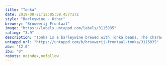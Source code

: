 ```yaml
---
title: "Tonka"
date: 2019-08-21T12:05:58.457717Z
style: "Barleywine - Other"
brewery: "Brouwerij Frontaal"
image: "https://labels.untappd.com/labels/3115935"
rating: "3.9"
description: "Tonka is a barleywine brewed with Tonka beans. The characteristic flavour and taste is recognisable in the aroma and in the taste. Combined with the sweetness of the beer, it's really complex and a warming beer."
untappd_url: "https://untappd.com/b/brouwerij-frontaal-tonka/3115935"
abv: "12.0"
ibu: "0"
robots: noindex,nofollow
---
```

